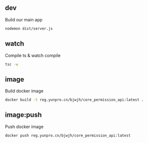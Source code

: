 ## dev

Build our main app

```bash
nodemon dist/server.js
```

## watch

Compile ts & watch compile

```bash
tsc -w
```

## image

Build docker image

```bash
docker build -t reg.yunpro.cn/bjwjh/core_permission_api:latest .
```

## image:push

Push docker image

```bash
docker push reg.yunpro.cn/bjwjh/core_permission_api:latest
```